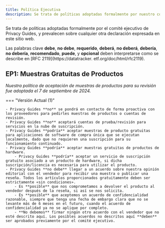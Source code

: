 ```yaml
---
title: Política Ejecutiva
description: Se trata de políticas adoptadas formalmente por nuestro comité ejecutivo y prevalecen sobre cualquier otra declaración expresada en este sitio web.
---
```


Se trata de políticas adoptadas formalmente por el comité ejecutivo de Privacy Guides, y prevalecen sobre cualquier otra declaración expresada en este sitio web.

Las palabras clave **debe**, **no debe**, **requerido**, **deberá**, **no deberá**, **debería**, **no debería**, **recomendado**, **puede**, y **opcional** deben interpretarse como se describe en [RFC 2119](https://datatracker. etf.org/doc/html/rfc2119).

## EP1: Muestras Gratuitas de Productos

_Nuestra política de aceptación de muestras de productos para su revisión fue adoptada el 7 de septiembre de 2024._

\=== "Versión Actual (1)"

```
- Privacy Guides **no** se pondrá en contacto de forma proactiva con los proveedores para pedirles muestras de productos o cuentas de revisión.
- Privacy Guides **no** aceptará cuentas de prueba/revisión para servicios en la nube de suscripción.
- Privacy Guides **podría** aceptar muestras de producto gratuitas para aplicaciones de software de compra única que se ejecutan localmente, dado que no requieren una suscripción para su funcionamiento continuado.
- Privacy Guides **podría** aceptar muestras gratuitas de productos de hardware.
    - Privacy Guides **podría** aceptar un servicio de suscripción gratuito asociado a un producto de hardware, si dicha suscripción/licencia es necesaria para utilizar el producto.
- Privacy Guides **no debe** llegar a un acuerdo sobre nuestra opinión editorial con el vendedor para recibir una muestra o publicar una reseña. Todos los artículos proporcionados gratuitamente deben ser estrictamente «sin condiciones».
    - Es **posible** que nos comprometamos a devolver el producto al vendedor después de la reseña, si así se nos solicita.
    - Es **posible** que aceptemos un acuerdo de confidencialidad razonable, siempre que tenga una fecha de embargo clara que no se levante más de 6 meses en el futuro, cuando el acuerdo de confidencialidad ya no se aplique por completo.
    - **No debemos** firmar ningún otro acuerdo con el vendedor que no esté descrito aquí. Los posibles acuerdos no descritos aquí **deben** ser aprobados previamente por el comité ejecutivo.
```
